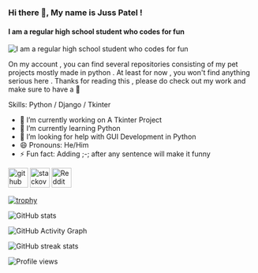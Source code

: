 ### Hi there 👋, My name is Juss Patel !
#### I am a regular high school student who codes for fun
![I am a regular high school student who codes for fun]()

On my account , you can find several repositories consisting of my pet projects mostly made in python . At least for now , you won't find anything serious here . Thanks for reading this  , please do check out my work and make sure to have a 🍕

Skills: Python / Django / Tkinter

- 🔭 I’m currently working on A Tkinter Project 
- 🌱 I’m currently learning Python 
- 🤔 I’m looking for help with GUI Development in Python 
- 😄 Pronouns: He/Him 
- ⚡ Fun fact: Adding ;-; after any sentence will make it funny 


[<img src='https://cdn.jsdelivr.net/npm/simple-icons@3.0.1/icons/github.svg' alt='github' height='40'>](https://github.com/jusspatel)  [<img src='https://cdn.jsdelivr.net/npm/simple-icons@3.0.1/icons/stackoverflow.svg' alt='stackoverflow' height='40'>](https://stackoverflow.com/users/juss-patel-noob)  [<img src='https://cdn.jsdelivr.net/npm/simple-icons@3.0.1/icons/reddit.svg' alt='Reddit' height='40'>](https://www.reddit.com/user/generalzus)  

[![trophy](https://github-profile-trophy.vercel.app/?username=jusspatel)](https://github.com/ryo-ma/github-profile-trophy)

![GitHub stats](https://github-readme-stats.vercel.app/api?username=jusspatel&show_icons=true)  

![GitHub Activity Graph](https://activity-graph.herokuapp.com/graph?username=jusspatel)  

![GitHub streak stats](https://github-readme-streak-stats.herokuapp.com/?user=jusspatel)  

![Profile views](https://gpvc.arturio.dev/jusspatel)  
